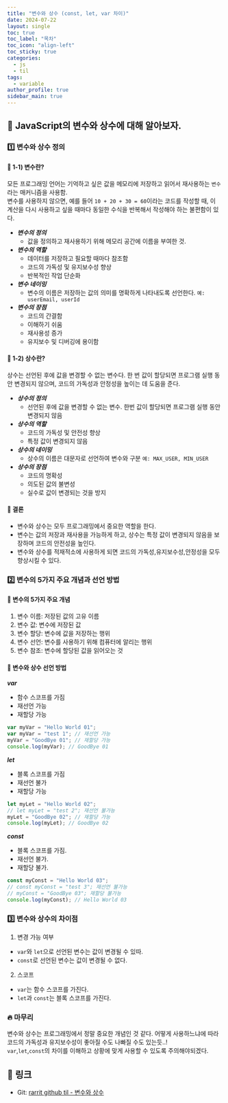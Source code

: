```yaml
---
title: "변수와 상수 (const, let, var 차이)"
date: 2024-07-22
layout: single
toc: true
toc_label: "목차"
toc_icon: "align-left"
toc_sticky: true
categories:
  - js
  - til
tags:
  - variable
author_profile: true
sidebar_main: true
---
```


## :ledger: JavaScript의 변수와 상수에 대해 알아보자.

### :one: 변수와 상수 정의

#### :pushpin: 1-1) 변수란?

모든 프로그래밍 언어는 기억하고 싶은 값을 메모리에 저장하고 읽어서 재사용하는 `변수`라는 매커니즘을 사용함. <br/>
변수를 사용하지 않으면, 예를 들어 `10 + 20 + 30 = 60`이라는 코드를 작성할 때, 이 계산을 다시 사용하고 싶을 때마다 동일한 수식을 반복해서 작성해야 하는 불편함이 있다.

- **_변수의 정의_**
  - 값을 정의하고 재사용하기 위해 메모리 공간에 이름을 부여한 것.
- **_변수의 역할_**
  - 데이터를 저장하고 필요할 때마다 참조함
  - 코드의 가독성 및 유지보수성 향상
  - 반복적인 작업 단순화
- **_변수 네이밍_**
  - 변수의 이름은 저장하는 값의 의미를 명확하게 나타내도록 선언한다. `예: userEmail, userId`
- **_변수의 장점_**
  - 코드의 간결함
  - 이해하기 쉬움
  - 재사용성 증가
  - 유지보수 및 디버깅에 용이함

#### :pushpin: 1-2) 상수란?

상수는 선언된 후에 값을 변경할 수 없는 변수다. 한 번 값이 할당되면 프로그램 실행 동안 변경되지 않으며, 코드의 가독성과 안정성을 높이는 데 도움을 준다.

- **_상수의 정의_**
  - 선언된 후에 값을 변경할 수 없는 변수. 한번 값이 할당되면 프로그램 실행 동안 변경되지 않음
- **_상수의 역할_**
  - 코드의 가독성 및 안전성 향상
  - 특정 값이 변경되지 않음
- **_상수의 네이밍_**
  - 상수의 이름은 대문자로 선언하여 변수와 구분 `예: MAX_USER, MIN_USER`
- **_상수의 장점_**
  - 코드의 명확성
  - 의도된 값의 불변성
  - 실수로 값이 변경되는 것을 방지

#### :pushpin: 결론

- 변수와 상수는 모두 프로그래밍에서 중요한 역할을 한다.
- 변수는 값의 저장과 재사용을 가능하게 하고, 상수는 특정 값이 변경되지 않음을 보장하며 코드의 안전성을 높인다.
- 변수와 상수를 적재적소에 사용하게 되면 코드의 가독성,유지보수성,안정성을 모두 향상시킬 수 있다.

### :two: 변수의 5가지 주요 개념과 선언 방법

#### :pushpin: 변수의 5가지 주요 개념

1. 변수 이름: 저장된 값의 고유 이름
2. 변수 값: 변수에 저장된 값
3. 변수 할당: 변수에 값을 저장하는 행위
4. 변수 선언: 변수를 사용하기 위해 컴퓨터에 알리는 행위
5. 변수 참조: 변수에 할당된 값을 읽어오는 것

#### :pushpin: 변수와 상수 선언 방법

**_var_**

- 함수 스코프를 가짐
- 재선언 가능
- 재할당 가능

```javascript
var myVar = "Hello World 01";
var myVar = "test 1"; // 재선언 가능
myVar = "GoodBye 01"; // 재할당 가능
console.log(myVar); // GoodBye 01
```

**_let_**

- 블록 스코프를 가짐
- 재선언 불가
- 재할당 가능

```javascript
let myLet = "Hello World 02";
// let myLet = "test 2"; 재선언 불가능
myLet = "GoodBye 02"; // 재할당 가능
console.log(myLet); // GoodBye 02
```

**_const_**

- 블록 스코프를 가짐.
- 재선언 불가.
- 재할당 불가.

```javascript
const myConst = "Hello World 03";
// const myConst = "test 3"; 재선언 불가능
// myConst = "GoodBye 03"; 재할당 불가능
console.log(myConst); // Hello World 03
```

### :three: 변수와 상수의 차이점

1. 변경 가능 여부

- `var`와 `let`으로 선언된 변수는 값이 변경될 수 있따.
- `const`로 선언된 변수는 값이 변경될 수 없다.

2. 스코프

- `var`는 함수 스코프를 가진다.
- `let`과 `const`는 블록 스코프를 가진다.

### :fire: 마무리

변수와 상수는 프로그래밍에서 정말 중요한 개념인 것 같다. 어떻게 사용하느냐에 따라 코드의 가독성과 유지보수성이 좋아질 수도 나빠질 수도 있는듯..!<br/>
`var`,`let`,`const`의 차이를 이해하고 상황에 맞게 사용할 수 있도록 주의해야되겠다.

## :link: 링크

- Git: [rarrit github til - 변수와 상수](https://github.com/rarrit/TIL/tree/main/JavaScript/01.%20%EB%B3%80%EC%88%98%EC%99%80%20%EC%83%81%EC%88%98)
